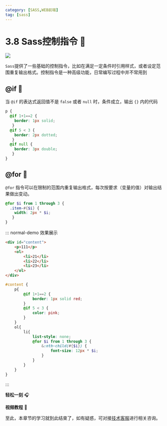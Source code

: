 ```yaml
---
category: [SASS,WEB前端]
tag: [sass]
---
```

# 3.8 Sass控制指令 :tada:

![](/images/sass/scss14.png)

`Sass`提供了一些基础的控制指令，比如在满足一定条件时引用样式，或者设定范围重复输出格式。控制指令是一种高级功能，日常编写过程中并不常用到

## @if :gem:

当 `@if` 的表达式返回值不是 `false` 或者 `null` 时，条件成立，输出 `{}` 内的代码
```scss
p {
  @if 1+1==2 {
    border: 1px solid;
   }
  @if 5 < 3 {
    border: 2px dotted;
   }
  @if null {
    border: 3px double;
   }
}
```

## @for :gem:
`@for` 指令可以在限制的范围内重复输出格式，每次按要求（变量的值）对输出结果做出变动。
```scss
@for $i from 1 through 3 {
  .item-#{$i} {
    width: 2px * $i;
   }
}
```



::: normal-demo 效果展示
```html
<div id="content">
    <p>111</p>
    <ol>
        <li>21</li>
        <li>22</li>
        <li>23</li>
    </ol>
</div>
```
```scss
#content {
    p{
        @if 1+1==2 {
            border: 1px solid red;
        }
        @if 5 < 3 {
            color: pink;
        }
    }
    ol{
        li{
            list-style: none;
            @for $i from 1 through 3 {
                &:nth-child(#{$i}) {
                    font-size: 12px * $i;
                }
            } 
        }
    }
}
```
:::







**轻松一刻** :headphones:
<AudioPlayer
  src="/mp3/8.mp3"
  title="音乐"
  poster="/mp3/8.jpg"
/>

**视频教程** :movie_camera:
<VideoPlayer
  src="https://cdn.cnbj1.fds.api.mi-img.com/mi-mall/97ac2dcc1367e03ac580204d6ca9a724.mp4"/>

至此，本章节的学习就到此结束了，如有疑惑，可对接[技术客服](https://work.weixin.qq.com/kfid/kfc8c0fd9b49c1f38b8)进行相关咨询。